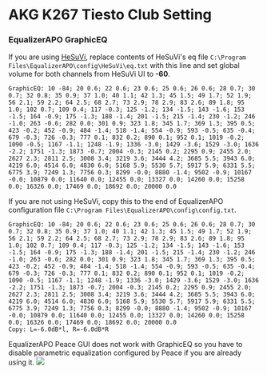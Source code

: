 # AKG K267 Tiesto Club Setting
### EqualizerAPO GraphicEQ
If you are using [HeSuVi](https://sourceforge.net/projects/hesuvi/), replace contents of HeSuVi's eq file `C:\Program Files\EqualizerAPO\config\HeSuVi\eq.txt` with this line and set global volume for both channels from HeSuVi UI to **-60**.
```
GraphicEQ: 10 -84; 20 0.6; 22 0.6; 23 0.6; 25 0.6; 26 0.6; 28 0.7; 30 0.7; 32 0.8; 35 0.9; 37 1.0; 40 1.1; 42 1.3; 45 1.5; 49 1.7; 52 1.9; 56 2.1; 59 2.2; 64 2.5; 68 2.7; 73 2.9; 78 2.9; 83 2.6; 89 1.8; 95 1.0; 102 0.7; 109 0.4; 117 -0.3; 125 -1.2; 134 -1.5; 143 -1.6; 153 -1.5; 164 -0.9; 175 -1.3; 188 -1.4; 201 -1.5; 215 -1.4; 230 -1.2; 246 -1.0; 263 -0.6; 282 0.0; 301 0.9; 323 1.8; 345 1.7; 369 1.3; 395 0.5; 423 -0.2; 452 -0.9; 484 -1.4; 518 -1.4; 554 -0.9; 593 -0.5; 635 -0.4; 679 -0.3; 726 -0.3; 777 0.1; 832 0.2; 890 0.1; 952 0.1; 1019 -0.2; 1090 -0.5; 1167 -1.1; 1248 -1.9; 1336 -3.0; 1429 -3.6; 1529 -3.0; 1636 -2.2; 1751 -1.3; 1873 -0.7; 2004 -0.3; 2145 0.2; 2295 0.9; 2455 2.0; 2627 2.3; 2811 2.5; 3008 3.4; 3219 3.6; 3444 4.2; 3685 5.5; 3943 6.0; 4219 6.0; 4514 6.0; 4830 6.0; 5168 5.9; 5530 5.7; 5917 5.9; 6331 5.5; 6775 3.9; 7249 1.3; 7756 0.3; 8299 -0.0; 8880 -1.4; 9502 -0.9; 10167 -0.0; 10879 0.0; 11640 0.0; 12455 0.0; 13327 0.0; 14260 0.0; 15258 0.0; 16326 0.0; 17469 0.0; 18692 0.0; 20000 0.0
```
If you are not using HeSuVi, copy this to the end of EqualizerAPO configuration file `C:\Program Files\EqualizerAPO\config\config.txt`.
```
GraphicEQ: 10 -84; 20 0.6; 22 0.6; 23 0.6; 25 0.6; 26 0.6; 28 0.7; 30 0.7; 32 0.8; 35 0.9; 37 1.0; 40 1.1; 42 1.3; 45 1.5; 49 1.7; 52 1.9; 56 2.1; 59 2.2; 64 2.5; 68 2.7; 73 2.9; 78 2.9; 83 2.6; 89 1.8; 95 1.0; 102 0.7; 109 0.4; 117 -0.3; 125 -1.2; 134 -1.5; 143 -1.6; 153 -1.5; 164 -0.9; 175 -1.3; 188 -1.4; 201 -1.5; 215 -1.4; 230 -1.2; 246 -1.0; 263 -0.6; 282 0.0; 301 0.9; 323 1.8; 345 1.7; 369 1.3; 395 0.5; 423 -0.2; 452 -0.9; 484 -1.4; 518 -1.4; 554 -0.9; 593 -0.5; 635 -0.4; 679 -0.3; 726 -0.3; 777 0.1; 832 0.2; 890 0.1; 952 0.1; 1019 -0.2; 1090 -0.5; 1167 -1.1; 1248 -1.9; 1336 -3.0; 1429 -3.6; 1529 -3.0; 1636 -2.2; 1751 -1.3; 1873 -0.7; 2004 -0.3; 2145 0.2; 2295 0.9; 2455 2.0; 2627 2.3; 2811 2.5; 3008 3.4; 3219 3.6; 3444 4.2; 3685 5.5; 3943 6.0; 4219 6.0; 4514 6.0; 4830 6.0; 5168 5.9; 5530 5.7; 5917 5.9; 6331 5.5; 6775 3.9; 7249 1.3; 7756 0.3; 8299 -0.0; 8880 -1.4; 9502 -0.9; 10167 -0.0; 10879 0.0; 11640 0.0; 12455 0.0; 13327 0.0; 14260 0.0; 15258 0.0; 16326 0.0; 17469 0.0; 18692 0.0; 20000 0.0
Copy: L=-6.0dB*l, R=-6.0dB*R
```
EqualizerAPO Peace GUI does not work with GraphicEQ so you have to disable parametric equalization configured by Peace if you are already using it.
![](https://raw.githubusercontent.com/jaakkopasanen/AutoEq/master/results/Innerfidelity%202017/innerfidelity/onear/AKG%20K267%20Tiesto%20Club%20Setting/AKG%20K267%20Tiesto%20Club%20Setting.png)

